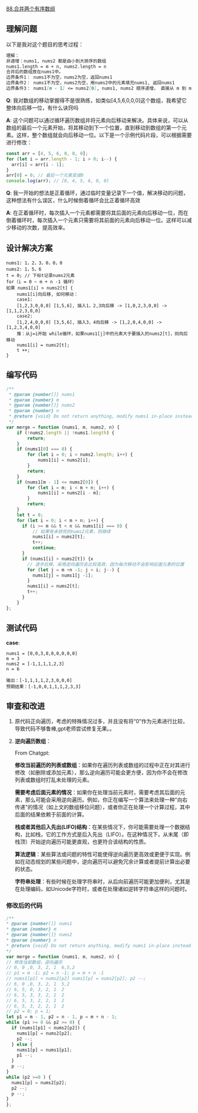 [88.合并两个有序数组](https://leetcode.cn/problems/merge-sorted-array/)

## 理解问题

以下是我对这个题目的思考过程：

```md
理解： 
非递增：nums1, nums2 都是由小到大排序的数组
nums1.length = m + n, nums2.length = n
合并后的数组放在nums1中。
边界条件1： nums1不为空，nums2为空，返回nums1
边界条件2： nums1不为空，nums2为空，用nums2中的元素填充nums1, 返回nums1
边界条件3： nums1[m - 1] <= nums2[0], nums1, nums2 顺序递增， 直接从 m 到 m + n -1 循环，填充nums2的元素到nums1
```
**Q**: 我对数组的移动掌握得不是很熟练，如类似[4,5,6,0,0,0]这个数组，我希望它整体向后移一位，有什么诀窍吗

**A**: 这个问题可以通过循环遍历数组并将元素向后移动来解决。具体来说，可以从数组的最后一个元素开始，将其移动到下一个位置，直到移动到数组的第一个元素。这样，整个数组就会向后移动一位。以下是一个示例代码片段，可以根据需要进行修改：
```js
const arr = [4, 5, 6, 0, 0, 0];
for (let i = arr.length - 1; i > 0; i--) {
  arr[i] = arr[i - 1];
}
arr[0] = 0; // 最后一个元素变成0
console.log(arr); // [0, 4, 5, 6, 0, 0]
```
**Q**: 我一开始的想法是正着循环，通过临时变量记录下一个值，解决移动的问题，这种想法有什么误区，什么时候倒着循环会比正着循环高效

**A**: 在正着循环时，每次插入一个元素都需要将其后面的元素向后移动一位，而在倒着循环时，每次插入一个元素只需要将其前面的元素向后移动一位。这样可以减少移动的次数，提高效率。

## 设计解决方案

```
nums1: 1，2，3，0，0，0 
nums2: 1，5，6
t = 0; // 下标t记录nums2元素
for（i = 0 ~ m + n -1 循环）
如果 nums1[i] > nums2[t] {
    nums1[i]向后移, 如何移动：
    case1:
    [1,2,3,0,0,0] [1,5,6], 插入1，2,3向后移 -> [1,0,2,3,0,0] -> [1,1,2,3,0,0]
    case2:
    [1,2,4,0,0,0] [3,5,6], 插入3，4向后移 -> [1,2,0,4,0,0] -> [1,2,3,4,0,0]
    推：从j=i开始 while循环，如果nums1[j]中的元素大于要插入的nums2[t]，则向后移动
    nums1[i] = nums2[t];
    t ++;
}
```


## 编写代码
```js
/**
 * @param {number[]} nums1
 * @param {number} m
 * @param {number[]} nums2
 * @param {number} n
 * @return {void} Do not return anything, modify nums1 in-place instead.
 */
var merge = function (nums1, m, nums2, n) {
    if (!nums2.length || !nums1.length) {
        return;
    }
    if (nums1[0] === 0) {
        for (let i = 0; i < nums2.length; i++) {
            nums1[i] = nums2[i];
        }
        return;
    }
    if (nums1[m - 1] <= nums2[0]) {
        for (let i = m; i < m + n; i++) {
            nums1[i] = nums2[i - m];
        }
        return;
    }
    let t = 0;
    for (let i = 0; i < m + n; i++) {
      if (i >= m && t < n && nums1[i] === 0) {
          // 如果有未排完的nums2元素，则继续
          nums1[i] = nums2[t];
          t++;
          continue;
      }
      if (nums1[i] > nums2[t]) {x
        // 逐步后移，采用逆向遍历会比较高效，因为每次移动不会影响后面元素的位置
        for (let j = m +n -1; j > i; j--) {
          nums1[j] = nums1[j -1];
        }
        nums1[i] = nums2[t];
        t++;
      }
    }
};
```
## 测试代码

**case**: 
```
nums1 = [0,0,3,0,0,0,0,0,0]
m = 3
nums2 = [-1,1,1,1,2,3]
n = 6

输出：[-1,1,1,1,2,3,0,0,0]
预期结果：[-1,0,0,1,1,1,2,3,3]
```

## 审查和改进

1. 原代码正向遍历，考虑的特殊情况过多，并且没有将“0”作为元素进行比较，导致代码不够鲁棒,gpt老师尝试修复无果。。

2. **逆向遍历数组**：

    From Chatgpt:
    
    **修改当前遍历的列表或数组**：如果你在遍历列表或数组的过程中正在对其进行修改（如删除或添加元素），那么逆向遍历可能会更方便，因为你不会在修改列表或数组时打乱未处理的元素。

    **需要考虑后面元素的情况**：如果你在处理当前元素时，需要考虑其后面的元素，那么可能会采用逆向遍历。例如，你正在编写一个算法来处理一种"向右传递"的情况（如上文的数组移位问题），或者你正在处理一个计算过程，其中后面的结果依赖于前面的计算。

    **栈或者其他后入先出(LIFO)结构**：在某些情况下，你可能需要处理一个数据结构，比如栈，它的工作方式是后入先出（LIFO）。在这种情况下，从末尾（即栈顶）开始逆向遍历可能更直观，也更符合该结构的性质。

    **算法逻辑**：某些算法或问题的特性可能使得逆向遍历更高效或更便于实现。例如在动态规划的某些问题中，逆向遍历可以避免冗余计算或者提前计算出必要的状态。

    **字符串处理**：有些时候在处理字符串时，从后向前遍历可能更加便利，尤其是在处理编码，如Unicode字符时，或者在处理诸如逆转字符串这样的问题时。

  ### 修改后的代码

  ```js
  /**
 * @param {number[]} nums1
 * @param {number} m
 * @param {number[]} nums2
 * @param {number} n
 * @return {void} Do not return anything, modify nums1 in-place instead.
 */
var merge = function (nums1, m, nums2, n) {
  // 修改当前数组，逆向遍历
  // 0, 0 ,0, 3, 2, 1  6,5,2
  // p1 = m -1; p2 = n -1; p = m + n -1
  // nums1[p1] < nums2[p2] nums1[p] = nums2[p2]; p2 --;
  // 6, 0 ,0, 3, 2, 1  5,2 
  // 6, 5, 0, 3, 2, 1  2
  // 6, 5, 3, 3, 2, 1  2
  // 6, 5, 3, 2, 2, 1  2
  // 6, 5, 3, 2, 2, 1  2
  // p2 = 0; p = 1;   
  let p1 = m - 1, p2 = n - 1, p = m + n - 1;
  while (p1 >= 0 && p2 >= 0) {
    if (nums1[p1] < nums2[p2]) {
      nums1[p] = nums2[p2];
      p2 --;
    } else {
      nums1[p] = nums1[p1];
      p1 --;
    }
    p --;
  }
  while (p2 >=0 ) {
    nums1[p] = nums2[p2];
    p2 --;
    p --;
  }
};
  ```